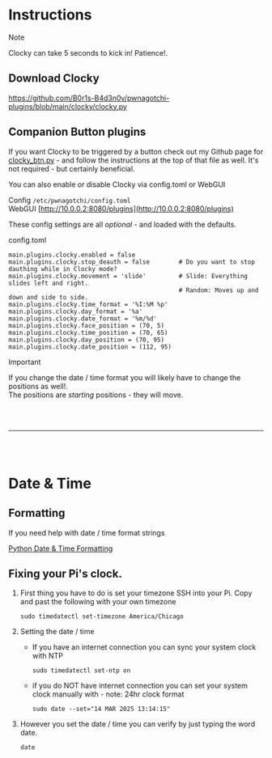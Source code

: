 # Instructions

> [!NOTE]
> Clocky can take 5 seconds to kick in! Patience!.

## Download Clocky

https://github.com/B0r1s-B4d3n0v/pwnagotchi-plugins/blob/main/clocky/clocky.py

## Companion Button plugins

If you want Clocky to be triggered by a button check out my Github page for [clocky_btn.py](https://github.com/B0r1s-B4d3n0v/pwnagotchi-plugins/blob/main/clocky/clocky_btn.py) - and follow the instructions at the top of that file as well. It's not required - but certainly beneficial.

You can also enable or disable Clocky via config.toml or WebGUI

Config `/etc/pwnagotchi/config.toml`\
WebGUI [http://10.0.0.2:8080/plugins](http://10.0.0.2:8080/plugins)

These config settings are all _optional_ - and loaded with the defaults.

config.toml
```
main.plugins.clocky.enabled = false
main.plugins.clocky.stop_deauth = false        # Do you want to stop dauthing while in Clocky mode?
main.plugins.clocky.movement = 'slide'         # Slide: Everything slides left and right.
                                               # Random: Moves up and down and side to side.
main.plugins.clocky.time_format = '%I:%M %p'
main.plugins.clocky.day_format = '%a'
main.plugins.clocky.date_format = '%m/%d'
main.plugins.clocky.face_position = (70, 5)
main.plugins.clocky.time_position = (70, 65)
main.plugins.clocky.day_position = (70, 95)
main.plugins.clocky.date_position = (112, 95)
```

> [!IMPORTANT]
> If you change the date / time format you will likely have to change the positions as well!.\
> The positions are *starting* positions - they will move.

<br /><br /><hr /><br /><br />

# Date & Time

## Formatting

If you need help with date / time format strings

[Python Date & Time Formatting](https://www.w3schools.com/python/python_datetime.asp)

## Fixing your Pi's clock.

1. First thing you have to do is set your timezone SSH into your Pi. Copy and past the following with your own timezone

    `sudo timedatectl set-timezone America/Chicago`

2. Setting the date / time
   - If you have an internet connection you can sync your system clock with NTP

        `sudo timedatectl set-ntp on`

   - if you do NOT have internet connection you can set your system clock manually with - note: 24hr clock format

        `sudo date --set="14 MAR 2025 13:14:15"`

3. However you set the date / time you can verify by just typing the word date.

    `date`

